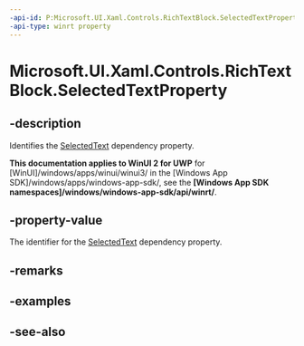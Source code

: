 ```yaml
---
-api-id: P:Microsoft.UI.Xaml.Controls.RichTextBlock.SelectedTextProperty
-api-type: winrt property
---
```


<!-- Property syntax
public Windows.UI.Xaml.DependencyProperty SelectedTextProperty { get; }
-->

# Microsoft.UI.Xaml.Controls.RichTextBlock.SelectedTextProperty

## -description
Identifies the [SelectedText](richtextblock_selectedtext.md) dependency property.

**This documentation applies to WinUI 2 for UWP** for [WinUI]/windows/apps/winui/winui3/ in the [Windows App SDK]/windows/apps/windows-app-sdk/, see the **[Windows App SDK namespaces]/windows/windows-app-sdk/api/winrt/**.

## -property-value
The identifier for the [SelectedText](richtextblock_selectedtext.md) dependency property.

## -remarks

## -examples

## -see-also
